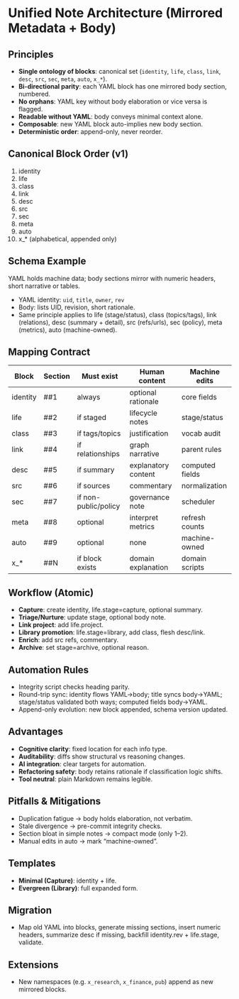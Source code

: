 # Unified Note Architecture (Mirrored Metadata + Body)

## Principles

* **Single ontology of blocks**: canonical set (`identity`, `life`, `class`, `link`, `desc`, `src`, `sec`, `meta`, `auto`, `x_*`).
* **Bi-directional parity**: each YAML block has one mirrored body section, numbered.
* **No orphans**: YAML key without body elaboration or vice versa is flagged.
* **Readable without YAML**: body conveys minimal context alone.
* **Composable**: new YAML block auto-implies new body section.
* **Deterministic order**: append-only, never reorder.

## Canonical Block Order (v1)

1. identity
2. life
3. class
4. link
5. desc
6. src
7. sec
8. meta
9. auto
10. x\_\* (alphabetical, appended only)

## Schema Example

YAML holds machine data; body sections mirror with numeric headers, short narrative or tables.

* YAML identity: `uid`, `title`, `owner`, `rev`
* Body: lists UID, revision, short rationale.
* Same principle applies to life (stage/status), class (topics/tags), link (relations), desc (summary + detail), src (refs/urls), sec (policy), meta (metrics), auto (machine-owned).

## Mapping Contract

| Block    | Section | Must exist           | Human content       | Machine edits   |
| -------- | ------- | -------------------- | ------------------- | --------------- |
| identity | ##1     | always               | optional rationale  | core fields     |
| life     | ##2     | if staged            | lifecycle notes     | stage/status    |
| class    | ##3     | if tags/topics       | justification       | vocab audit     |
| link     | ##4     | if relationships     | graph narrative     | parent rules    |
| desc     | ##5     | if summary           | explanatory content | computed fields |
| src      | ##6     | if sources           | commentary          | normalization   |
| sec      | ##7     | if non-public/policy | governance note     | scheduler       |
| meta     | ##8     | optional             | interpret metrics   | refresh counts  |
| auto     | ##9     | optional             | none                | machine-owned   |
| x\_\*    | ##N     | if block exists      | domain explanation  | domain scripts  |

## Workflow (Atomic)

* **Capture**: create identity, life.stage=capture, optional summary.
* **Triage/Nurture**: update stage, optional body note.
* **Link project**: add life.project.
* **Library promotion**: life.stage=library, add class, flesh desc/link.
* **Enrich**: add src refs, commentary.
* **Archive**: set stage=archive, optional reason.

## Automation Rules

* Integrity script checks heading parity.
* Round-trip sync: identity flows YAML→body; title syncs body→YAML; stage/status validated both ways; computed fields body→YAML.
* Append-only evolution: new block appended, schema version updated.

## Advantages

* **Cognitive clarity**: fixed location for each info type.
* **Auditability**: diffs show structural vs reasoning changes.
* **AI integration**: clear targets for automation.
* **Refactoring safety**: body retains rationale if classification logic shifts.
* **Tool neutral**: plain Markdown remains legible.

## Pitfalls & Mitigations

* Duplication fatigue → body holds elaboration, not verbatim.
* Stale divergence → pre-commit integrity checks.
* Section bloat in simple notes → compact mode (only 1–2).
* Manual edits in auto → mark “machine-owned”.

## Templates

* **Minimal (Capture)**: identity + life.
* **Evergreen (Library)**: full expanded form.

## Migration

* Map old YAML into blocks, generate missing sections, insert numeric headers, summarize desc if missing, backfill identity.rev + life.stage, validate.

## Extensions

* New namespaces (e.g. `x_research`, `x_finance`, `pub`) append as new mirrored blocks.
